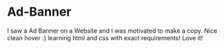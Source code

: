 # Ad-Banner
I saw a Ad Banner on a Website and I was motivated to make a copy. Nice clean hover :) learning html and css with exact requirements! Love it! 

